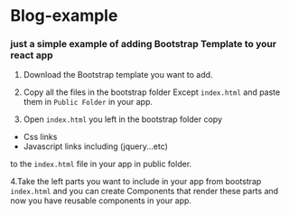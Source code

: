 # Blog-example

### just a simple example of adding Bootstrap Template to your react app

1. Download the Bootstrap template you want to add.

2. Copy all the files in the bootstrap folder  Except ```index.html``` and paste them in ```Public Folder``` in your app.

3. Open ```index.html``` you left in the bootstrap folder copy 

- Css links
- Javascript links including (jquery...etc)
 
 to the ```index.html``` file in your app in public folder.
 
 4.Take the left parts you want to include in your app from bootstrap ```index.html``` and you can create Components that render these parts and now you have reusable components in your app.



 
